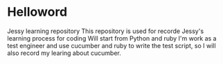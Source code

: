 # Helloword
Jessy learning repository
This repository is used for recorde Jessy's learning process for coding
Will start from Python and ruby
I'm work as a test engineer and use cucumber and ruby to write the test script, so I will also record my learing about cucumber.
